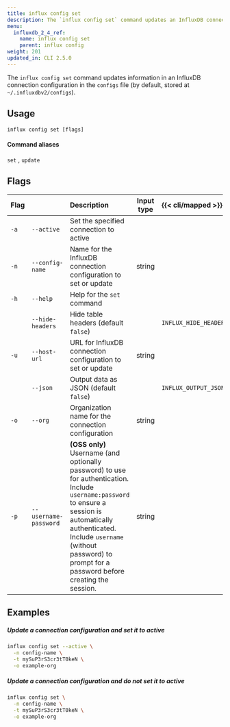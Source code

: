 ```yaml
---
title: influx config set
description: The `influx config set` command updates an InfluxDB connection configuration.
menu:
  influxdb_2_4_ref:
    name: influx config set
    parent: influx config
weight: 201
updated_in: CLI 2.5.0
---
```


The `influx config set` command updates information in an InfluxDB connection
configuration in the `configs` file (by default, stored at `~/.influxdbv2/configs`).

## Usage
```
influx config set [flags]
```

#### Command aliases
`set` , `update`

## Flags
| Flag |                       | Description                                                                                                                                                                                                                                              | Input type | {{< cli/mapped >}}    |
| :--- | :-------------------- | :------------------------------------------------------------------------------------------------------------------------------------------------------------------------------------------------------------------------------------------------------- | :--------: | :-------------------- |
| `-a` | `--active`            | Set the specified connection to active                                                                                                                                                                                                                   |            |                       |
| `-n` | `--config-name`       | Name for the InfluxDB connection configuration to set or update                                                                                                                                                                                          |   string   |                       |
| `-h` | `--help`              | Help for the `set` command                                                                                                                                                                                                                               |            |                       |
|      | `--hide-headers`      | Hide table headers (default `false`)                                                                                                                                                                                                                     |            | `INFLUX_HIDE_HEADERS` |
| `-u` | `--host-url`          | URL for InfluxDB connection configuration to set or update                                                                                                                                                                                               |   string   |                       |
|      | `--json`              | Output data as JSON (default `false`)                                                                                                                                                                                                                    |            | `INFLUX_OUTPUT_JSON`  |
| `-o` | `--org`               | Organization name for the connection configuration                                                                                                                                                                                                       |   string   |                       |
| `-p` | `--username-password` | **(OSS only)** Username (and optionally password) to use for authentication. Include `username:password` to ensure a session is automatically authenticated. Include `username` (without password) to prompt for a password before creating the session. |   string   |                       |

## Examples

##### Update a connection configuration and set it to active
```sh
influx config set --active \
  -n config-name \
  -t mySuP3rS3cr3tT0keN \
  -o example-org
```

##### Update a connection configuration and do not set it to active
```sh
influx config set \
  -n config-name \
  -t mySuP3rS3cr3tT0keN \
  -o example-org
```
